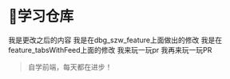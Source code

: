 # :herb:学习仓库
我是更改之后的内容
我是在dbg_szw_feature上面做出的修改
我是在feature_tabsWithFeed上面的修改
我来玩一玩pr
我再来玩一玩PR
> 自学前端，每天都在进步！


